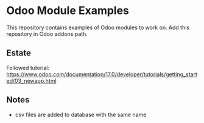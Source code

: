 # Odoo Module Examples

This repository contains examples of Odoo modules to work on. Add this repository in Odoo addons path.

## Estate

Followed tutorial: <https://www.odoo.com/documentation/17.0/developer/tutorials/getting_started/03_newapp.html>

## Notes

* csv files are added to database with the same name
